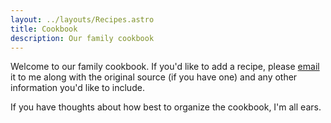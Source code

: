 ```yaml
---
layout: ../layouts/Recipes.astro
title: Cookbook
description: Our family cookbook
---
```


Welcome to our family cookbook. If you'd like to add a recipe, please [email](mailto:sam@samfeldstein.xyz) it to me along with the original source (if you have one) and any other information you'd like to include.

If you have thoughts about how best to organize the cookbook, I'm all ears.
